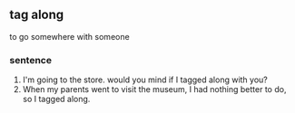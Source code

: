 ## tag along
to go somewhere with someone

### sentence
1. I'm going to the store. would you mind if I tagged along with you?
2. When my parents went to visit the museum, I had nothing better to do, so I tagged along.

